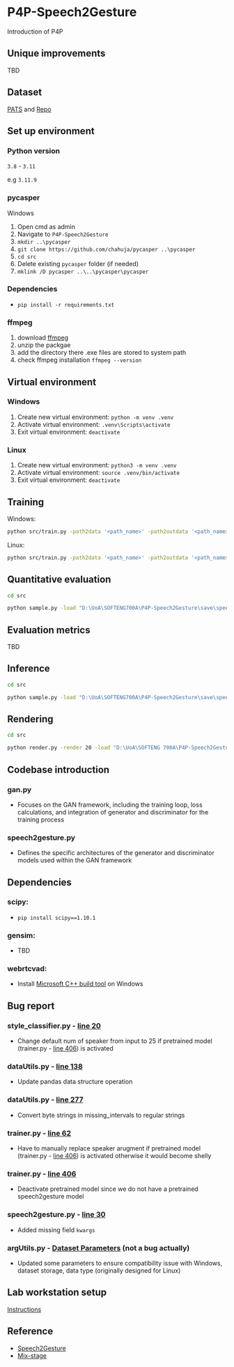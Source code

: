 # P4P-Speech2Gesture

Introduction of P4P

## Unique improvements

TBD

## Dataset

[PATS](https://chahuja.com/pats/) and [Repo](https://github.com/chahuja/pats)

## Set up environment

### Python version

`3.8` - `3.11`

e.g `3.11.9`

### pycasper

Windows

1. Open cmd as admin
2. Navigate to `P4P-Speech2Gesture`
3. `mkdir ..\pycasper`
4. `git clone https://github.com/chahuja/pycasper ..\pycasper`
5. `cd src`
6. Delete existing `pycasper` folder (if needed)
7. `mklink /D pycasper ..\..\pycasper\pycasper`

### Dependencies

- `pip install -r requirements.txt`

### ffmpeg

1. download [ffmpeg](https://github.com/BtbN/FFmpeg-Builds/releases)
2. unzip the packgae
3. add the directory there .exe files are stored to system path
4. check ffmpeg installation `ffmpeg --version`

## Virtual environment

### Windows

1. Create new virtual environment: `python -m venv .venv` <br>
2. Activate virtual environment: `.venv\Scripts\activate` <br>
3. Exit virtual environment: `deactivate` <br>

### Linux

1. Create new virtual environment: `python3 -m venv .venv` <br>
2. Activate virtual environment: `source .venv/bin/activate` <br>
3. Exit virtual environment: `deactivate` <br>

## Training

Windows:

```sh
python src/train.py -path2data '<path_name>' -path2outdata '<path_name>' -batch_size 32 -cpk speech2gesture -early_stopping 0 -exp 1 -fs_new '[15, 15]' -gan 1 -loss L1Loss -model Speech2Gesture_G -note speech2gesture -num_epochs 100 -overfit 0 -render 0 -save_dir save/speech2gesture/oliver -stop_thresh 3 -tb 1 -window_hop 5
```

Linux:

```sh
python src/train.py -path2data '<path_name>' -path2outdata '<path_name>' -batch_size 32 -cpk speech2gesture -early_stopping 0 -exp 1 -fs_new '[15, 15]' -gan 1 -input_modalities '["audio/log_mel_400"]' -loss L1Loss -modalities '["pose/data", "audio/log_mel_400"]' -model Speech2Gesture_G -note speech2gesture -num_epochs 100 -overfit 0 -render 0 -save_dir save/speech2gesture/oliver -speaker '["oliver"]' -stop_thresh 3 -tb 1 -window_hop 5
```

## Quantitative evaluation

```sh
cd src
```

```sh
python sample.py -load "D:\UoA\SOFTENG700A\P4P-Speech2Gesture\save\speech2gesture\oliver\exp_105_cpk_speech2gesture_speaker_['oliver']_model_Speech2Gesture_G_note_speech2gesture_weights.p" -path2data "F:\PATSDATASET\oliver\pats\data"
```

## Evaluation metrics

TBD

## Inference

```sh
cd src
```

```sh
python sample.py -load "D:\UoA\SOFTENG700A\P4P-Speech2Gesture\save\speech2gesture\oliver\exp_105_cpk_speech2gesture_speaker_['oliver']_model_Speech2Gesture_G_note_speech2gesture_weights.p" -sample_all_styles 20 -path2data "F:\PATSDATASET\oliver\pats\data"
```

## Rendering

```sh
cd src
```

```sh
python render.py -render 20 -load "D:\UoA\SOFTENG 700A\P4P-Speech2Gesture\save\speech2gesture\oliver\exp_105_cpk_speech2gesture_speaker_['oliver']_model_Speech2Gesture_G_note_speech2gesture_weights.p" -render_text 0 -path2data "F:\PATSDATASET\oliver\pats\data"
```

## Codebase introduction

### gan.py

- Focuses on the GAN framework, including the training loop, loss calculations, and integration of generator and discriminator for the training process

### speech2gesture.py

- Defines the specific architectures of the generator and discriminator models used within the GAN framework

## Dependencies

### scipy:

- `pip install scipy==1.10.1`

### gensim:

- TBD

### webrtcvad:

- Install [Microsoft C++ build tool](https://visualstudio.microsoft.com/visual-cpp-build-tools/) on Windows

## Bug report

### style_classifier.py - [line 20](https://github.com/jgai284/P4P-Speech2Gesture/blob/main/src/model/style_classifier.py#L20)

- Change default num of speaker from input to 25 if pretrained model (trainer.py - [line 406](https://github.com/jgai284/P4P-Speech2Gesture/blob/main/src/model/trainer.py#L406)) is activated

### dataUtils.py - [line 138](https://github.com/jgai284/P4P-Speech2Gesture/blob/main/src/data/dataUtils.py#L138)

- Update pandas data structure operation

### dataUtils.py - [line 277](https://github.com/jgai284/P4P-Speech2Gesture/blob/main/src/data/dataUtils.py#L277)

- Convert byte strings in missing_intervals to regular strings

### trainer.py - [line 62](https://github.com/jgai284/P4P-Speech2Gesture/blob/main/src/model/trainer.py#L62)

- Have to manually replace speaker arugment if pretrained model (trainer.py - [line 406](https://github.com/jgai284/P4P-Speech2Gesture/blob/main/src/model/trainer.py#L406)) is activated otherwise it would become shelly

### trainer.py - [line 406](https://github.com/jgai284/P4P-Speech2Gesture/blob/main/src/model/trainer.py#L406)

- Deactivate pretrained model since we do not have a pretrained speech2gesture model

### speech2gesture.py - [line 30](https://github.com/jgai284/P4P-Speech2Gesture/blob/main/src/model/speech2gesture.py#L30)

- Added missing field `kwargs`

### argUtils.py - [Dataset Parameters](https://github.com/jgai284/P4P-Speech2Gesture/blob/main/src/argsUtils.py) (not a bug actually)

- Updated some parameters to ensure compatibility issue with Windows, dataset storage, data type (originally designed for Linux)

## Lab workstation setup

[Instructions](GPU.md)

## Reference

- [Speech2Gesture](https://people.eecs.berkeley.edu/~shiry/speech2gesture/)<br>
- [Mix-stage](https://github.com/chahuja/mix-stage)
